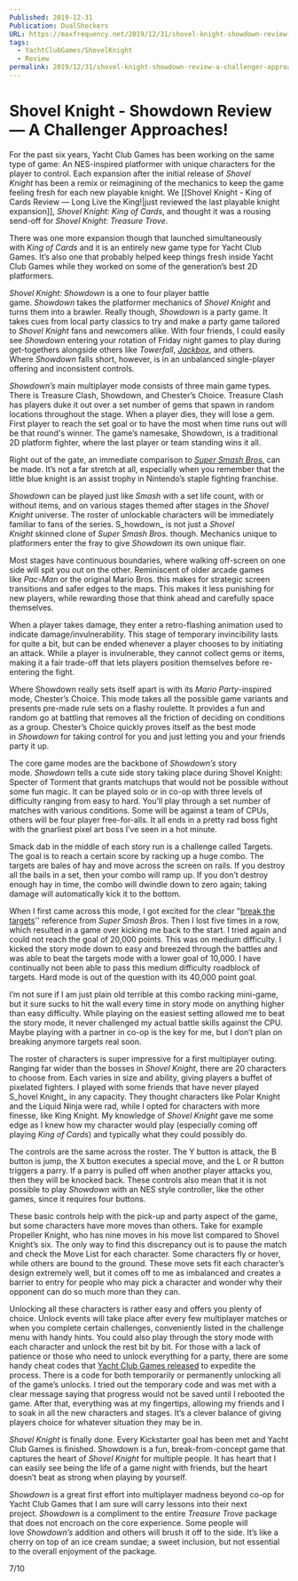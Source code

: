 ```yaml
---
Published: 2019-12-31
Publication: DualShockers
URL: https://maxfrequency.net/2019/12/31/shovel-knight-showdown-review-a-challenger-approaches/
tags:
  - YachtClubGames/ShovelKnight
  - Review
permalink: 2019/12/31/shovel-knight-showdown-review-a-challenger-approaches/
---
```

# Shovel Knight - Showdown Review — A Challenger Approaches!

For the past six years, Yacht Club Games has been working on the same type of game: An NES-inspired platformer with unique characters for the player to control. Each expansion after the initial release of _Shovel Knight_ has been a remix or reimagining of the mechanics to keep the game feeling fresh for each new playable knight. We [[Shovel Knight - King of Cards Review — Long Live the King!|just reviewed the last playable knight expansion]], _Shovel Knight: King of Cards_, and thought it was a rousing send-off for _Shovel Knight: Treasure Trove_.

There was one more expansion though that launched simultaneously with _King of Cards_ and it is an entirely new game type for Yacht Club Games. It’s also one that probably helped keep things fresh inside Yacht Club Games while they worked on some of the generation’s best 2D platformers.

_Shovel Knight: Showdown_ is a one to four player battle game. _Showdown_ takes the platformer mechanics of _Shovel Knight_ and turns them into a brawler. Really though, _Showdown_ is a party game. It takes cues from local party classics to try and make a party game tailored to _Shovel Knight_ fans and newcomers alike. With four friends, I could easily see _Showdown_ entering your rotation of Friday night games to play during get-togethers alongside others like _Towerfall_, [_Jackbox_](https://www.dualshockers.com/the-jackbox-party-pack-6-switch-review/), and others. Where _Showdown_ falls short, however, is in an unbalanced single-player offering and inconsistent controls.

_Showdown’s_ main multiplayer mode consists of three main game types. There is Treasure Clash, Showdown, and Chester’s Choice. Treasure Clash has players duke it out over a set number of gems that spawn in random locations throughout the stage. When a player dies, they will lose a gem. First player to reach the set goal or to have the most when time runs out will be that round's winner. The game’s namesake, Showdown, is a traditional 2D platform fighter, where the last player or team standing wins it all.

Right out of the gate, an immediate comparison to [_Super Smash Bros._](https://www.dualshockers.com/super-smash-bros-ultimate-review-nintendo-switch/) can be made. It’s not a far stretch at all, especially when you remember that the little blue knight is an assist trophy in Nintendo’s staple fighting franchise.

_Showdown_ can be played just like _Smash_ with a set life count, with or without items, and on various stages themed after stages in the _Shovel Knight_ universe. The roster of unlockable characters will be immediately familiar to fans of the series. S_howdown_ is not just a _Shovel Knight_ skinned clone of _Super Smash Bros._ though. Mechanics unique to platformers enter the fray to give _Showdown_ its own unique flair.

Most stages have continuous boundaries, where walking off-screen on one side will spit you out on the other. Reminiscent of older arcade games like _Pac-Man_ or the original Mario Bros. this makes for strategic screen transitions and safer edges to the maps. This makes it less punishing for new players, while rewarding those that think ahead and carefully space themselves.

When a player takes damage, they enter a retro-flashing animation used to indicate damage/invulnerability. This stage of temporary invincibility lasts for quite a bit, but can be ended whenever a player chooses to by initiating an attack. While a player is invulnerable, they cannot collect gems or items, making it a fair trade-off that lets players position themselves before re-entering the fight.

Where Showdown really sets itself apart is with its _Mario Party_-inspired mode, Chester’s Choice. This mode takes all the possible game variants and presents pre-made rule sets on a flashy roulette. It provides a fun and random go at battling that removes all the friction of deciding on conditions as a group. Chester’s Choice quickly proves itself as the best mode in _Showdown_ for taking control for you and just letting you and your friends party it up.

The core game modes are the backbone of _Showdown’s_ story mode. _Showdown_ tells a cute side story taking place during Shovel Knight: Specter of Torment that grants matchups that would not be possible without some fun magic. It can be played solo or in co-op with three levels of difficulty ranging from easy to hard. You’ll play through a set number of matches with various conditions. Some will be against a team of CPUs, others will be four player free-for-alls. It all ends in a pretty rad boss fight with the gnarliest pixel art boss I’ve seen in a hot minute.

Smack dab in the middle of each story run is a challenge called Targets. The goal is to reach a certain score by racking up a huge combo. The targets are bales of hay and move across the screen on rails. If you destroy all the bails in a set, then your combo will ramp up. If you don’t destroy enough hay in time, the combo will dwindle down to zero again; taking damage will automatically kick it to the bottom.

When I first came across this mode, I got excited for the clear "[break the targets](https://www.youtube.com/watch?v=TEeFS8L8xKs)'' reference from _Super Smash Bros_. Then I lost five times in a row, which resulted in a game over kicking me back to the start. I tried again and could not reach the goal of 20,000 points. This was on medium difficulty. I kicked the story mode down to easy and breezed through the battles and was able to beat the targets mode with a lower goal of 10,000. I have continually not been able to pass this medium difficulty roadblock of targets. Hard mode is out of the question with its 40,000 point goal.

I’m not sure if I am just plain old terrible at this combo racking mini-game, but it sure sucks to hit the wall every time in story mode on anything higher than easy difficulty. While playing on the easiest setting allowed me to beat the story mode, it never challenged my actual battle skills against the CPU. Maybe playing with a partner in co-op is the key for me, but I don’t plan on breaking anymore targets real soon.

The roster of characters is super impressive for a first multiplayer outing. Ranging far wider than the bosses in _Shovel Knight_, there are 20 characters to choose from. Each varies in size and ability, giving players a buffet of pixelated fighters. I played with some friends that have never played S_hovel Knight_ in any capacity. They thought characters like Polar Knight and the Liquid Ninja were rad, while I opted for characters with more finesse, like King Knight. My knowledge of _Shovel Knight_ gave me some edge as I knew how my character would play (especially coming off playing _King of Cards_) and typically what they could possibly do.

The controls are the same across the roster. The Y button is attack, the B button is jump, the X button executes a special move, and the L or R button triggers a parry. If a parry is pulled off when another player attacks you, then they will be knocked back. These controls also mean that it is not possible to play _Showdown_ with an NES style controller, like the other games, since it requires four buttons.

These basic controls help with the pick-up and party aspect of the game, but some characters have more moves than others. Take for example Propeller Knight, who has nine moves in his move list compared to Shovel Knight’s six. The only way to find this discrepancy out is to pause the match and check the Move List for each character. Some characters fly or hover, while others are bound to the ground. These move sets fit each character’s design extremely well, but it comes off to me as imbalanced and creates a barrier to entry for people who may pick a character and wonder why their opponent can do so much more than they can.

Unlocking all these characters is rather easy and offers you plenty of choice. Unlock events will take place after every few multiplayer matches or when you complete certain challenges, conveniently listed in the challenge menu with handy hints. You could also play through the story mode with each character and unlock the rest bit by bit. For those with a lack of patience or those who need to unlock everything for a party, there are some handy cheat codes that [Yacht Club Games released](https://blog.us.playstation.com/2019/11/27/how-to-unlock-everything-in-shovel-knight-showdown/) to expedite the process. There is a code for both temporarily or permanently unlocking all of the game’s unlocks. I tried out the temporary code and was met with a clear message saying that progress would not be saved until I rebooted the game. After that, everything was at my fingertips, allowing my friends and I to soak in all the new characters and stages. It’s a clever balance of giving players choice for whatever situation they may be in.

_Shovel Knight_ is finally done. Every Kickstarter goal has been met and Yacht Club Games is finished. Showdown is a fun, break-from-concept game that captures the heart of _Shovel Knight_ for multiple people. It has heart that I can easily see being the life of a game night with friends, but the heart doesn’t beat as strong when playing by yourself.

_Showdown_ is a great first effort into multiplayer madness beyond co-op for Yacht Club Games that I am sure will carry lessons into their next project. _Showdown_ is a compliment to the entire _Treasure Trove_ package that does not encroach on the core experience. Some people will love _Showdown’s_ addition and others will brush it off to the side. It’s like a cherry on top of an ice cream sundae; a sweet inclusion, but not essential to the overall enjoyment of the package.

7/10